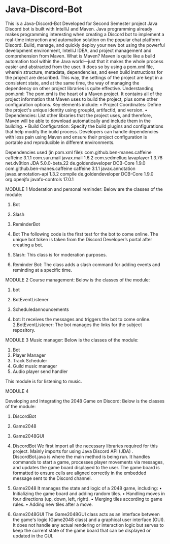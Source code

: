 # Java-Discord-Bot
This is a Java-Discord-Bot Developed for Second Semester project
Java Discord bot is built with IntelliJ and Maven.
Java programming already makes programming interesting when creating a Discord bot to implement a real-time interaction and automation solution on the popular chat platform Discord. Build, manage, and quickly deploy your new bot using the powerful development environment, IntelliJ IDEA, and project management and comprehension from Maven.
What is Maven?
Maven is quite like a build automation tool within the Java world—just that it makes the whole process easier and abstracted from the user. It does so by using a pom.xml file, wherein structure, metadata, dependencies, and even build instructions for the project are described. This way, the settings of the project are kept in a consistent state, and at the same time, the way of managing the dependency on other project libraries is quite effective.
Understanding pom.xml:
The pom.xml is the heart of a Maven project. It contains all of the project information that Maven uses to build the project, plus some other configuration options. Key elements include:
•	Project Coordinates: Define the project's unique identity using groupId, artifactId, and version.
•	Dependencies: List other libraries that the project uses, and therefore, Maven will be able to download automatically and include them in the building.
•	Build Configuration: Specify the build plugins and configurations that help modify the build process.
Developers can handle dependencies with less pain using Maven and ensure their project configuration is portable and reproducible in different environments.


Dependencies used (in pom.xml file):
<dependencies>
    <dependency>
        <groupId>com.github.ben-manes.caffeine</groupId>
        <artifactId>caffeine</artifactId>
        <version>3.1.1</version>
    </dependency>
    <dependency>
        <groupId>com.sun.mail</groupId>
        <artifactId>javax.mail</artifactId>
        <version>1.6.2</version>
    </dependency>
    <dependency>
        <groupId>com.sedmelluq</groupId>
        <artifactId>lavaplayer</artifactId>
        <version>1.3.78</version>
    </dependency>
    <dependency>
        <groupId>net.dv8tion</groupId>
        <artifactId>JDA</artifactId>
        <version>5.0.0-beta.22</version>
    </dependency>
    <dependency>
        <groupId>de.goldendeveloper</groupId>
        <artifactId>DCB-Core</artifactId>
        <version>1.9.0</version>
    </dependency>
    <dependency>
        <groupId>com.github.ben-manes.caffeine</groupId>
        <artifactId>caffeine</artifactId>
        <version>3.1.1</version> </dependency>
    <dependency>
        <groupId>javax.annotation</groupId>
        <artifactId>javax.annotation-api</artifactId>
        <version>1.3.2</version>
        <scope>compile</scope>
    </dependency>
    <dependency>
        <groupId>de.goldendeveloper</groupId>
        <artifactId>DCB-Core</artifactId>
        <version>1.9.0</version>
    </dependency>
    <dependency>
        <groupId>org.openjfx</groupId>
        <artifactId>javafx-controls</artifactId>
        <version>17.0.1</version>
    </dependency>
</dependencies> 


MODULE 1
Moderation and personal reminder:
Below are the classes of the module:
1.	Bot
2.	Slash
3.	ReminderBot

   
1.	Bot
The following code is the first test for the bot to come online. The unique bot token is taken from the Discord Developer’s portal after creating a bot.

2.	Slash:
This class is for moderation purposes.

3.	Reminder Bot:
The class adds a slash command for adding events and reminding at a specific time.


MODULE 2
Course management:
Below is the classes of the module:
1.	bot
2.	BotEventListener 
3.	Scheduledannouncements
  
1.	bot:
It receives the messages and triggers the bot to come online.
2.BotEventListener:
The bot manages the links for the subject repository.

MODULE 3
Music manager:
Below is the classes of the module:
1.	Bot
2.	Player Manager
3.	Track Scheduler
4.	Guild music manager
5.	Audio player send handler

This module is for listening to music. 


MODULE 4

Developing and Integrating the 2048
Game on Discord:
Below is the classes of the module:
1.	DiscordBot
2.   Game2048
3.   Game2048GUI

1. DiscordBot
We first import all the necessary libraries required for this project. Mainly imports for using Java Discord API (JDA) . DiscordBot.java is where the main method is being run. It handles commands to start a game, processes player movements via messages, and updates the game board displayed to the user. The game board is formatted to ensure cells are aligned correctly in the embedded message sent to the Discord channel.
2. Game2048
It manages the state and logic of a 2048 game, including:
•	Initializing the game board and adding random tiles.
•	Handling moves in four directions (up, down, left, right).
•	Merging tiles according to game rules.
•	Adding new tiles after a move.

3. Game2048GUI
The Game2048GUI class acts as an interface between the game's logic (Game2048 class) and a graphical user interface (GUI). It does not handle any actual rendering or interaction logic but serves to keep the current state of the game board that can be displayed or updated in the GUI.
